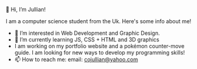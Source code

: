  👋 Hi, I’m Jullian!
 
  I am a computer science student from the Uk. Here's some info about me!
- 👀 I’m interested in Web Development and Graphic Design.
- 🌱 I’m currently learning JS, CSS + HTML and 3D graphics
- I am working on my portfolio website and a pokémon counter-move guide.
I am looking for new ways to develop my programming skills!
- 📫 How to reach me:
 email: cojullian@yahoo.com
 

<!---
Ray-jco/Ray-jco is a ✨ special ✨ repository because its `README.md` (this file) appears on your GitHub profile.
You can click the Preview link to take a look at your changes.
--->
